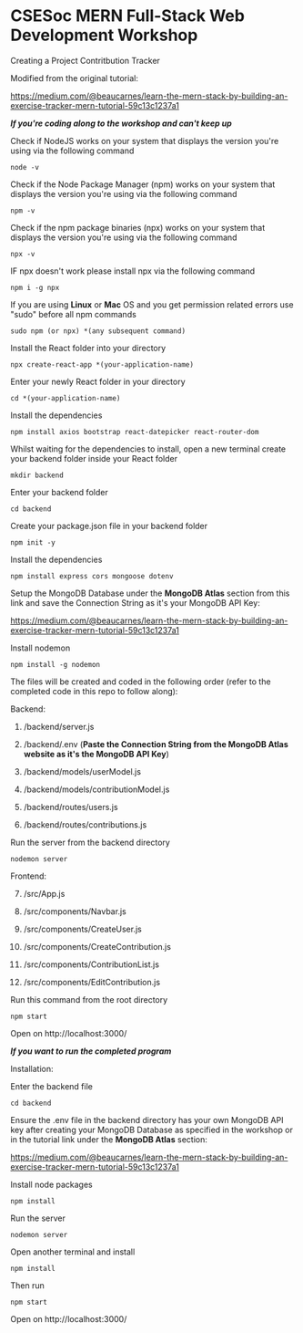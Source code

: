 # CSESoc MERN Full-Stack Web Development Workshop

Creating a Project Contritbution Tracker

Modified from the original tutorial:

https://medium.com/@beaucarnes/learn-the-mern-stack-by-building-an-exercise-tracker-mern-tutorial-59c13c1237a1

***If you're coding along to the workshop and can't keep up***

Check if NodeJS works on your system that displays the version you're using via the following command

```
node -v
```

Check if the Node Package Manager (npm) works on your system that displays the version you're using via the following command

```
npm -v
```

Check if the npm package binaries (npx) works on your system that displays the version you're using via the following command

```
npx -v
```

IF npx doesn't work please install npx via the following command

```
npm i -g npx
```

If you are using **Linux** or **Mac** OS and you get permission related errors use "sudo" before all npm commands

```
sudo npm (or npx) *(any subsequent command)
```

Install the React folder into your directory

```
npx create-react-app *(your-application-name)
```

Enter your newly React folder in your directory

```
cd *(your-application-name)
```

Install the dependencies

```
npm install axios bootstrap react-datepicker react-router-dom
```

Whilst waiting for the dependencies to install, open a new terminal create your backend folder inside your React folder

```
mkdir backend
```

Enter your backend folder

```
cd backend
```

Create your package.json file in your backend folder

```
npm init -y
```

Install the dependencies

```
npm install express cors mongoose dotenv
```

Setup the MongoDB Database under the **MongoDB Atlas** section from this link and save the Connection String as it's your MongoDB API Key:

https://medium.com/@beaucarnes/learn-the-mern-stack-by-building-an-exercise-tracker-mern-tutorial-59c13c1237a1

Install nodemon

```
npm install -g nodemon
```

The files will be created and coded in the following order (refer to the completed code in this repo to follow along):

Backend:

1. /backend/server.js

2. /backend/.env (**Paste the Connection String from the MongoDB Atlas website as it's the MongoDB API Key**)

3. /backend/models/userModel.js

4. /backend/models/contributionModel.js

5. /backend/routes/users.js

6. /backend/routes/contributions.js

Run the server from the backend directory

```
nodemon server
```

Frontend:

7. /src/App.js

8. /src/components/Navbar.js

9. /src/components/CreateUser.js

10. /src/components/CreateContribution.js

11. /src/components/ContributionList.js

12. /src/components/EditContribution.js

Run this command from the root directory

```
npm start
```

Open on http://localhost:3000/

***If you want to run the completed program***

Installation:

Enter the backend file

```
cd backend
```

Ensure the .env file in the backend directory has your own MongoDB API key after creating your MongoDB Database as specified in the workshop or in the tutorial link under the **MongoDB Atlas** section:

https://medium.com/@beaucarnes/learn-the-mern-stack-by-building-an-exercise-tracker-mern-tutorial-59c13c1237a1

Install node packages

```
npm install
```

Run the server

```
nodemon server
```

Open another terminal and install

```
npm install
```

Then run

```
npm start
```

Open on http://localhost:3000/
